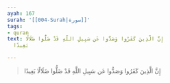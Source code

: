 ```yaml
---
ayah: 167
surah: '[[004-Surah|سورة]]'
tags:
- quran
text: إِنَّ الَّذِينَ كَفَرُوا وَصَدُّوا عَن سَبِيلِ اللَّهِ قَدْ ضَلُّوا ضَلَالًا
  بَعِيدًا

---
```

> إِنَّ الَّذِينَ كَفَرُوا وَصَدُّوا عَن سَبِيلِ اللَّهِ قَدْ ضَلُّوا ضَلَالًا بَعِيدًا
